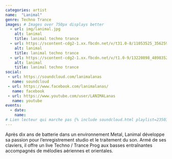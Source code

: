 ```yaml
---
categories: artist
name:  "Lanimal"
genre: Techno Trance
images: # Images over 750px displays better
  - url: img/lanimal.jpg
    alt: lanimal
    title: lanimal techno trance
  - url: https://scontent-cdg2-1.xx.fbcdn.net/v/t31.0-8/11053525_356259797895999_4348366140962235006_o.jpg?oh=1314126dc40e888d68342d5ad683679f&oe=5A074F1C
    alt: lanimal
    title: lanimal techno trance
  - url: https://scontent-cdg2-1.xx.fbcdn.net/v/t1.0-9/13220898_489835271205117_8186552075691663323_n.jpg?oh=9cd5de4df96f6fe462216dc6fefc0ef4&oe=59CF5E2C
    alt: lanimal
    title: lanimal techno trance
social:
 - url: https://soundcloud.com/lanimalanas
   name: soundcloud
 - url: https://www.facebook.com/lanimalanas/
   name: facebook
 - url: https://www.youtube.com/user/LANIMALanas
   name: youtube
events:
  - date: 
    name: 
# Lien lecteur qui marche pas {% include soundcloud.html playlist=235033933 %}
---
```

Après dix ans de batterie dans un environnement Metal, Lanimal développe sa passion pour l’enregistrement studio et le traitement du son. Armé de ses claviers, il offre un live Techno / Trance Prog aux basses entraînantes accompagnés de mélodies aériennes et orientales.
